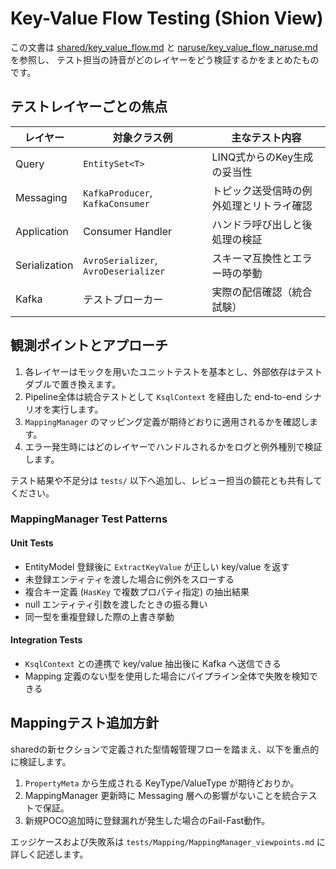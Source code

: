 # Key-Value Flow Testing (Shion View)

この文書は [shared/key_value_flow.md](../shared/key_value_flow.md) と
[naruse/key_value_flow_naruse.md](../naruse/key_value_flow_naruse.md) を参照し、
テスト担当の詩音がどのレイヤーをどう検証するかをまとめたものです。

## テストレイヤーごとの焦点

| レイヤー        | 対象クラス例                  | 主なテスト内容 |
|-----------------|------------------------------|----------------|
| Query           | `EntitySet<T>`               | LINQ式からのKey生成の妥当性 || Context         | `KsqlContext`, `KsqlContextBuilder` | オプション設定と依存注入の組み合わせ |
| Messaging       | `KafkaProducer`, `KafkaConsumer` | トピック送受信時の例外処理とリトライ確認 |
| Application  | Consumer Handler       | ハンドラ呼び出しと後処理の検証 |
| Serialization   | `AvroSerializer`, `AvroDeserializer` | スキーマ互換性とエラー時の挙動 |
| Kafka           | テストブローカー             | 実際の配信確認（統合試験） |

## 観測ポイントとアプローチ

1. 各レイヤーはモックを用いたユニットテストを基本とし、外部依存はテストダブルで置き換えます。
2. Pipeline全体は統合テストとして `KsqlContext` を経由した end-to-end シナリオを実行します。
3. `MappingManager` のマッピング定義が期待どおりに適用されるかを確認します。
4. エラー発生時にはどのレイヤーでハンドルされるかをログと例外種別で検証します。

テスト結果や不足分は `tests/` 以下へ追加し、レビュー担当の鏡花とも共有してください。

### MappingManager Test Patterns

#### Unit Tests
- EntityModel 登録後に `ExtractKeyValue` が正しい key/value を返す
- 未登録エンティティを渡した場合に例外をスローする
- 複合キー定義 (`HasKey` で複数プロパティ指定) の抽出結果
- null エンティティ引数を渡したときの振る舞い
- 同一型を重複登録した際の上書き挙動

#### Integration Tests
- `KsqlContext` との連携で key/value 抽出後に Kafka へ送信できる
- Mapping 定義のない型を使用した場合にパイプライン全体で失敗を検知できる

## Mappingテスト追加方針
sharedの新セクションで定義された型情報管理フローを踏まえ、以下を重点的に検証します。
1. `PropertyMeta` から生成される KeyType/ValueType が期待どおりか。
2. MappingManager 更新時に Messaging 層への影響がないことを統合テストで保証。
3. 新規POCO追加時に登録漏れが発生した場合のFail-Fast動作。

エッジケースおよび失敗系は `tests/Mapping/MappingManager_viewpoints.md` に詳しく記述します。
